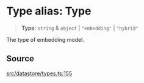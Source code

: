 # Type alias: Type

> **Type**: `string` & `object` \| `"embedding"` \| `"hybrid"`

The type of embedding model.

## Source

[src/datastore/types.ts:155](https://github.com/dexaai/llm-tools/blob/98f7fd5/src/datastore/types.ts#L155)
